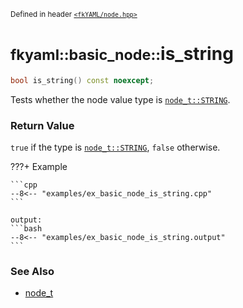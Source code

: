 <small>Defined in header [`<fkYAML/node.hpp>`](https://github.com/fktn-k/fkYAML/blob/develop/include/fkYAML/node.hpp)</small>

# <small>fkyaml::basic_node::</small>is_string

```cpp
bool is_string() const noexcept;
```

Tests whether the node value type is [`node_t::STRING`](node_t.md).  

### **Return Value**

`true` if the type is [`node_t::STRING`](node_t.md), `false` otherwise.  

???+ Example

    ```cpp
    --8<-- "examples/ex_basic_node_is_string.cpp"
    ```

    output:
    ```bash
    --8<-- "examples/ex_basic_node_is_string.output"
    ```

### **See Also**

* [node_t](node_t.md)

